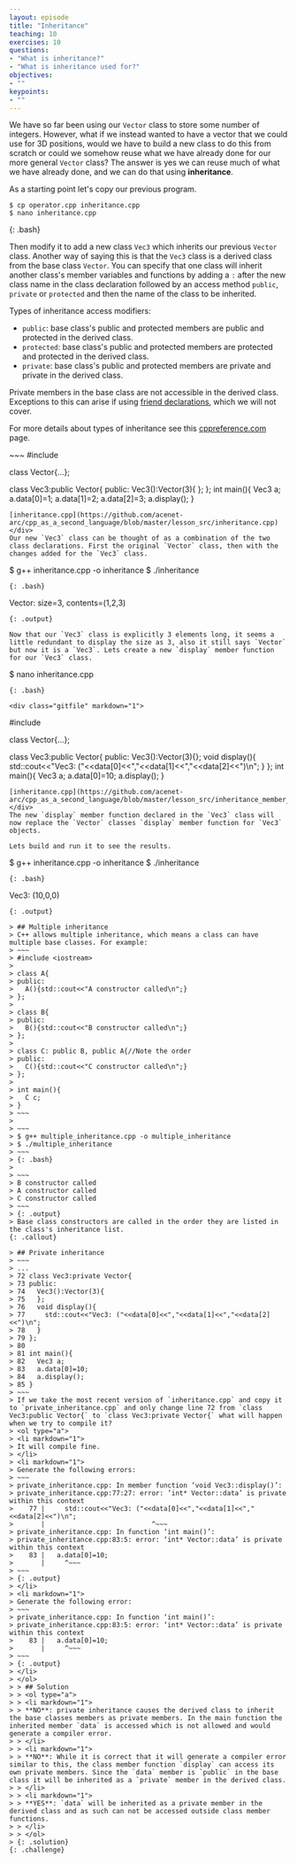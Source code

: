 ```yaml
---
layout: episode
title: "Inheritance"
teaching: 10
exercises: 10
questions:
- "What is inheritance?"
- "What is inheritance used for?"
objectives:
- ""
keypoints:
- ""
---
```


We have so far been using our `Vector` class to store some number of integers. However, what if we instead wanted to have a vector that we could use for 3D positions, would we have to build a new class to do this from scratch or could we somehow reuse what we have already done for our more general `Vector` class? The answer is yes we can reuse much of what we have already done, and we can do that using **inheritance**.

As a starting point let's copy our previous program.
~~~
$ cp operator.cpp inheritance.cpp
$ nano inheritance.cpp
~~~
{: .bash}

Then modify it to add a new class `Vec3` which inherits our previous `Vector` class. Another way of saying this is that the `Vec3` class is a derived class from the base class `Vector`. You can specify that one class will inherit another class's member variables and functions by adding a `:` after the new class name in the class declaration followed by an access method `public`, `private` or `protected` and then the name of the class to be inherited.

Types of inheritance access modifiers:
 * `public`: base class's public and protected members are public and protected in the derived class.
 * `protected`: base class's public and protected members are protected and protected in the derived class.
 * `private`: base class's public and protected members are private and private in the derived class.

Private members in the base class are not accessible in the derived class. Exceptions to this can arise if using [friend declarations](https://en.cppreference.com/w/cpp/language/friend), which we will not cover.

For more details about types of inheritance see this [cppreference.com](https://en.cppreference.com/w/cpp/language/derived_class) page.

<div class="gitfile" markdown="1">
~~~
#include <iostream>

class Vector{...};

class Vec3:public Vector{
public:
  Vec3():Vector(3){
  };
};
int main(){
  Vec3 a;
  a.data[0]=1;
  a.data[1]=2;
  a.data[2]=3;
  a.display();
}
~~~
[inheritance.cpp](https://github.com/acenet-arc/cpp_as_a_second_language/blob/master/lesson_src/inheritance.cpp)
</div>
Our new `Vec3` class can be thought of as a combination of the two class declarations. First the original `Vector` class, then with the changes added for the `Vec3` class.

~~~
$ g++ inheritance.cpp -o inheritance
$ ./inheritance
~~~
{: .bash}

~~~
Vector: size=3, contents=(1,2,3)
~~~
{: .output}

Now that our `Vec3` class is explicitly 3 elements long, it seems a little redundant to display the size as 3, also it still says `Vector` but now it is a `Vec3`. Lets create a new `display` member function for our `Vec3` class.

~~~
$ nano inheritance.cpp
~~~
{: .bash}

<div class="gitfile" markdown="1">
~~~
#include <iostream>

class Vector{...};

class Vec3:public Vector{
public:
  Vec3():Vector(3){};
  void display(){
    std::cout<<"Vec3: ("<<data[0]<<","<<data[1]<<","<<data[2]<<")\n";
  }
};
int main(){
  Vec3 a;
  a.data[0]=10;
  a.display();
}
~~~
[inheritance.cpp](https://github.com/acenet-arc/cpp_as_a_second_language/blob/master/lesson_src/inheritance_member_function.cpp)
</div>
The new `display` member function declared in the `Vec3` class will now replace the `Vector` classes `display` member function for `Vec3` objects.

Lets build and run it to see the results.
~~~
$ g++ inheritance.cpp -o inheritance
$ ./inheritance
~~~
{: .bash}
~~~
Vec3: (10,0,0)
~~~
{: .output}

> ## Multiple inheritance
> C++ allows multiple inheritance, which means a class can have multiple base classes. For example:
> ~~~
> #include <iostream>
> 
> class A{
> public:
>   A(){std::cout<<"A constructor called\n";}
> };
> 
> class B{
> public:
>   B(){std::cout<<"B constructor called\n";}
> };
> 
> class C: public B, public A{//Note the order
> public:
>   C(){std::cout<<"C constructor called\n";}
> };
> 
> int main(){
>   C c;
> }
> ~~~
> 
> ~~~
> $ g++ multiple_inheritance.cpp -o multiple_inheritance
> $ ./multiple_inheritance
> ~~~
> {: .bash}
> 
> ~~~
> B constructor called
> A constructor called
> C constructor called
> ~~~
> {: .output}
> Base class constructors are called in the order they are listed in the class's inheritance list.
{: .callout}

> ## Private inheritance
> ~~~
> ...
> 72 class Vec3:private Vector{
> 73 public:
> 74   Vec3():Vector(3){
> 75   };
> 76   void display(){
> 77     std::cout<<"Vec3: ("<<data[0]<<","<<data[1]<<","<<data[2]<<")\n";
> 78   }
> 79 };
> 80
> 81 int main(){
> 82   Vec3 a;
> 83   a.data[0]=10;
> 84   a.display();
> 85 }
> ~~~
> If we take the most recent version of `inheritance.cpp` and copy it to `private_inheritance.cpp` and only change line 72 from `class Vec3:public Vector{` to `class Vec3:private Vector{` what will happen when we try to compile it?
> <ol type="a">
> <li markdown="1">
> It will compile fine.
> </li>
> <li markdown="1">
> Generate the following errors:
> ~~~
> private_inheritance.cpp: In member function ‘void Vec3::display()’:
> private_inheritance.cpp:77:27: error: ‘int* Vector::data’ is private within this context
>    77 |     std::cout<<"Vec3: ("<<data[0]<<","<<data[1]<<","<<data[2]<<")\n";
>       |                           ^~~~
> private_inheritance.cpp: In function ‘int main()’:
> private_inheritance.cpp:83:5: error: ‘int* Vector::data’ is private within this context
>    83 |   a.data[0]=10;
>       |     ^~~~
> ~~~
> {: .output}
> </li>
> <li markdown="1">
> Generate the following error:
> ~~~
> private_inheritance.cpp: In function ‘int main()’:
> private_inheritance.cpp:83:5: error: ‘int* Vector::data’ is private within this context
>    83 |   a.data[0]=10;
>       |     ^~~~
> ~~~
> {: .output}
> </li>
> </ol>
> > ## Solution
> > <ol type="a">
> > <li markdown="1">
> > **NO**: private inheritance causes the derived class to inherit the base classes members as private members. In the main function the inherited member `data` is accessed which is not allowed and would generate a compiler error.
> > </li>
> > <li markdown="1">
> > **NO**: While it is correct that it will generate a compiler error similar to this, the class member function `display` can access its own private members. Since the `data` member is `public` in the base class it will be inherited as a `private` member in the derived class.
> > </li>
> > <li markdown="1">
> > **YES**: `data` will be inherited as a private member in the derived class and as such can not be accessed outside class member functions.
> > </li>
> > </ol>
> {: .solution}
{: .challenge}
